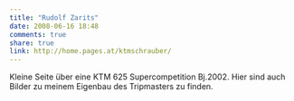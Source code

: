 ```yaml
---
title: "Rudolf Zarits"
date: 2008-06-16 18:48
comments: true
share: true
link: http://home.pages.at/ktmschrauber/
---
```

Kleine Seite über eine KTM 625 Supercompetition Bj.2002. Hier sind auch Bilder zu meinem Eigenbau des Tripmasters zu finden.

